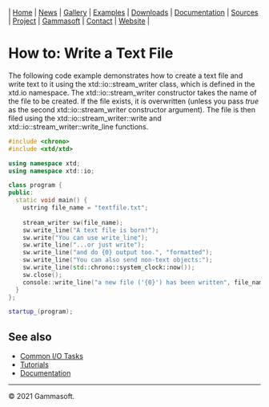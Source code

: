 | [Home](home.md) | [News](news.md) | [Gallery](gallery.md) | [Examples](examples.md) | [Downloads](downloads.md) | [Documentation](documentation.md) | [Sources](https://github.com/gammasoft71/xtd) | [Project](https://sourceforge.net/projects/xtdpro/) | [Gammasoft](gammasoft.md)  | [Contact](contact.md) | [Website](https://gammasoft71.wixsite.com/xtdpro) |

# How to: Write a Text File

The following code example demonstrates how to create a text file and write text to it using the xtd::io::stream_writer class, which is defined in the xtd.io namespace. The xtd::io::stream_writer constructor takes the name of the file to be created. If the file exists, it is overwritten (unless you pass *true* as the second xtd::io::stream_writer constructor argument).
The file is then filed using the xtd::io::stream_writer::write and xtd::io::stream_writer::write_line functions.
 
```c++
#include <chrono>
#include <xtd/xtd>

using namespace xtd;
using namespace xtd::io;

class program {
public:
  static void main() {
    ustring file_name = "textfile.txt";
    
    stream_writer sw(file_name);
    sw.write_line("A text file is born!");
    sw.write("You can use write_line");
    sw.write_line("...or just write");
    sw.write_line("and do {0} output too.", "formatted");
    sw.write_line("You can also send non-text objects:");
    sw.write_line(std::chrono::system_clock::now());
    sw.close();
    console::write_line("a new file ('{0}') has been written", file_name);
  }
};

startup_(program);
```
 
## See also

* [Common I/O Tasks](tutorial_common_io_tasks.md)
* [Tutorials](tutorials.md)
* [Documentation](documentation.md)

______________________________________________________________________________________________

© 2021 Gammasoft.

